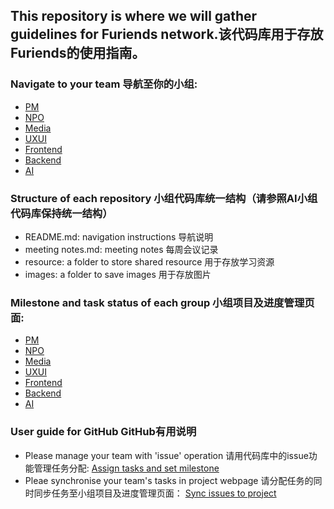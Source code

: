 ## This repository is where we will gather guidelines for Furiends network.该代码库用于存放Furiends的使用指南。

### Navigate to your team 导航至你的小组:  
- [PM](https://github.com/Furiends/PM)
- [NPO](https://github.com/Furiends/NPO)
- [Media](https://github.com/Furiends/Media)  
- [UXUI](https://github.com/Furiends/UXUI)  
- [Frontend](https://github.com/Furiends/Frontend)  
- [Backend](https://github.com/Furiends/Backend)  
- [AI](https://github.com/Furiends/AI) 

### Structure of each repository 小组代码库统一结构（请参照AI小组代码库保持统一结构）
- README.md: navigation instructions 导航说明
- meeting notes.md: meeting notes 每周会议记录
- resource: a folder to store shared resource 用于存放学习资源
- images: a folder to save images 用于存放图片

### Milestone and task status of each group 小组项目及进度管理页面:
- [PM](https://github.com/orgs/Furiends/projects/8)
- [NPO](https://github.com/orgs/Furiends/projects/7)
- [Media](https://github.com/orgs/Furiends/projects/5)  
- [UXUI](https://github.com/orgs/Furiends/projects/4)  
- [Frontend](https://github.com/orgs/Furiends/projects/2)  
- [Backend](https://github.com/orgs/Furiends/projects/3)  
- [AI](https://github.com/orgs/Furiends/projects/6)  
   
### User guide for GitHub GitHub有用说明
- Please manage your team with 'issue' operation 请用代码库中的issue功能管理任务分配: [Assign tasks and set milestone](https://www.youtube.com/watch?v=ukYSRu4k0gs)
- Pleae synchronise your team's tasks in project webpage 请分配任务的同时同步任务至小组项目及进度管理页面： [Sync issues to project](https://docs.github.com/en/issues/organizing-your-work-with-project-boards/tracking-work-with-project-boards/adding-issues-and-pull-requests-to-a-project-board)

